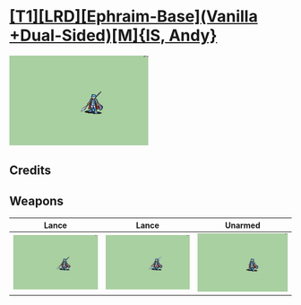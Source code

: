 # [\[T1\]\[LRD\]\[Ephraim-Base\]\(Vanilla +Dual-Sided\)\[M\]{IS, Andy}](./)

<img src="./2.%20Lance/Lance_000.png" alt="[T1][LRD][Ephraim-Base](Vanilla +Dual-Sided)[M]{IS, Andy} standing" />

## Credits



## Weapons


|Lance |Lance |Unarmed |
|  :---: | :---: | :---: |
| <img alt="Lance animation" src="./2.%20Lance/Lance.gif" /> | <img alt="Lance animation" src="./2.%20Lance%20(Dual)%20%7BAndy%7D/Lance.gif" /> | <img alt="Unarmed animation" src="./8.%20Unarmed/Unarmed.gif" /> |
